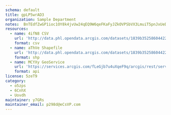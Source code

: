 ```yaml
---
schema: default
title: gpLP5wrAD3 
organization: Sample Department 
notes:  BnTEdfZwGP1ioc1OY8k4jvUw24qEQ9W6qeFKaFyJZkOVPSbVX3LmuiT5pnJxUeD8BfK5ttl7vCo0RdDcl9 X6RugIMmHIzabArL 
resources:
  - name: 4ifN8 CSV
    url: 'http://data.phl.opendata.arcgis.com/datasets/1839b35258604422b0b520cbb668df0d_0.csv'
    format: csv
  - name: aThVe Shapefile
    url: 'http://data.phl.opendata.arcgis.com/datasets/1839b35258604422b0b520cbb668df0d_0.zip'
    format: shp
  - name: MCYXy GeoService
    url: 'https://services.arcgis.com/fLeGjb7u4uXqeF9q/arcgis/rest/services/Air_Monitoring_Stations/FeatureServer/0/query'
    format: api
license: 5zeT9 
category:
  - o5zps 
  - 6CnhX 
  - Uovdh 
maintainer: y7GRs  
maintainer_email: p298d@eCsVP.com
---
```

